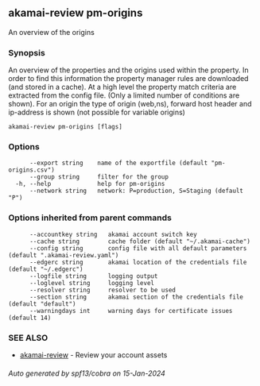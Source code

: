 ## akamai-review pm-origins

An overview of the origins

### Synopsis

An overview of the properties and the origins used within the property. In order to find this information the property manager rules are downloaded (and stored in a cache).
At a high level the property match criteria are extracted from the config file. (Only a limited number of conditions are shown). 
For an origin the type of origin (web,ns), forward host header and ip-address is shown (not possible for variable origins)

```
akamai-review pm-origins [flags]
```

### Options

```
      --export string    name of the exportfile (default "pm-origins.csv")
      --group string     filter for the group
  -h, --help             help for pm-origins
      --network string   network: P=production, S=Staging (default "P")
```

### Options inherited from parent commands

```
      --accountkey string   akamai account switch key
      --cache string        cache folder (default "~/.akamai-cache")
      --config string       config file with all default parameters (default ".akamai-review.yaml")
      --edgerc string       akamai location of the credentials file (default "~/.edgerc")
      --logfile string      logging output
      --loglevel string     logging level
      --resolver string     resolver to be used
      --section string      akamai section of the credentials file (default "default")
      --warningdays int     warning days for certificate issues (default 14)
```

### SEE ALSO

* [akamai-review](akamai-review.md)	 - Review your account assets

###### Auto generated by spf13/cobra on 15-Jan-2024
